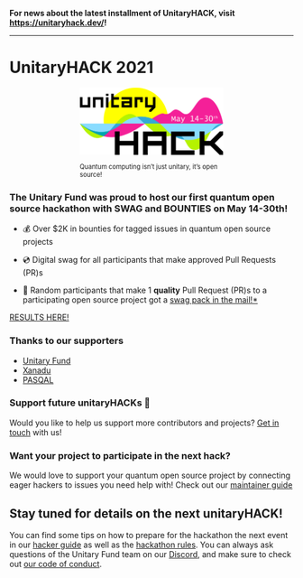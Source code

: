 **For news about the latest installment of UnitaryHACK, visit https://unitaryhack.dev/!**

---

# UnitaryHACK 2021

<figure>
<img style="max-width: 60%;
        height: auto; margin: auto;
  display: block;" src="./assets/logo-date.png" alt="New York" />
<figcaption style="max-width: 60%;
        height: auto; margin: auto;
  display: block;font-size:.8em">
<br>Quantum computing isn’t just unitary, it’s open source!
</figcaption>
</figure>

### The Unitary Fund was proud to host our first quantum open source hackathon with SWAG and BOUNTIES on **May 14-30th**!

- 💰 Over $2K in bounties for tagged issues in quantum open source projects

- 💿 Digital swag for all participants that make approved Pull Requests (PR)s

- 🎁 Random participants that make 1 **quality** Pull Request (PR)s to a participating open source project got a [swag pack in the mail!*](./rules.md)


[RESULTS HERE!](https://2021.unitaryhack.dev/results.html)

### Thanks to our supporters

- [Unitary Fund](https://unitary.fund/)
- [Xanadu](https://xanadu.ai/)
- [PASQAL](https://pasqal.io/)

### Support future unitaryHACKs 🙏
Would you like to help us support more contributors and projects? [Get in touch](mailto:info@unitary.fund?subject=[UnitaryHack]%20Supporting%20You) with us!

### Want your project to participate in the next hack?

We would love to support your quantum open source project by connecting eager hackers to issues you need help with!
Check out our [maintainer guide](./maintainer-guide.md)
## Stay tuned for details on the next unitaryHACK!

You can find some tips on how to prepare for the hackathon the next event in our [hacker guide](./hacker-guide.md) as well as the [hackathon rules](./rules.md). You can always ask questions of the Unitary Fund team on our [Discord](http://discord.unitary.fund), and make sure to check out [our code of conduct](CODE_OF_CONDUCT.md).
